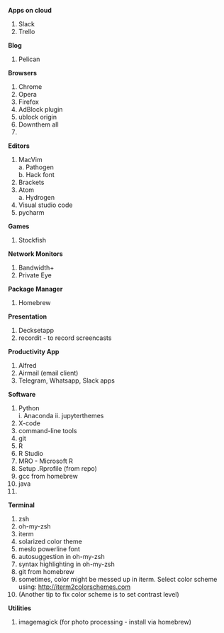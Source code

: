 **Apps on cloud**

1. Slack
2. Trello

**Blog**

1. Pelican

**Browsers**

1. Chrome
2. Opera
3. Firefox
4. AdBlock plugin
5. ublock origin
6. Downthem all
7. 

**Editors**

1. MacVim  
    a. Pathogen  
    b. Hack font
2. Brackets
3. Atom     
    a. Hydrogen
4. Visual studio code
5. pycharm



**Games**

1. Stockfish

**Network Monitors**

1. Bandwidth+
2. Private Eye


**Package Manager**

1. Homebrew

**Presentation**

1. Decksetapp
2. recordit - to record screencasts

**Productivity App**

1. Alfred
2. Airmail (email client)
3. Telegram, Whatsapp, Slack apps

**Software**

1. Python  
    i. Anaconda 
    ii. jupyterthemes  
2. X-code
3. command-line tools
4. git
5. R
6. R Studio 
7. MRO - Microsoft R
8. Setup .Rprofile (from repo)
9. gcc from homebrew
10. java
11. 


**Terminal**

1. zsh
2. oh-my-zsh
3. iterm
4. solarized color theme
5. meslo powerline font
6. autosuggestion in oh-my-zsh
7. syntax highlighting in oh-my-zsh
6. git from homebrew
7. sometimes, color might be messed up in iterm. Select color scheme using: http://iterm2colorschemes.com
8. (Another tip to fix color scheme is to set contrast level)

**Utilities**

1. imagemagick (for photo processing - install via homebrew)
